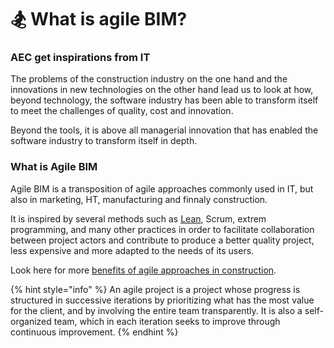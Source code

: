 # 🏂 What is agile BIM?

### AEC get inspirations from IT

 The problems of the construction industry on the one hand and the innovations in new technologies on the other hand lead us to look at how, beyond technology, the software industry has been able to transform itself to meet the challenges of quality, cost and innovation.

 Beyond the tools, it is above all managerial innovation that has enabled the software industry to transform itself in depth. 

### What is Agile BIM 

Agile BIM is a transposition of agile approaches commonly used in IT, but also in marketing, HT, manufacturing and finnaly construction.

It is inspired by several methods such as [Lean](../meetups/meetup-agile-lean-construction-vincent-morael-2020-09-23.md), Scrum, extrem programming, and many other practices in order to facilitate collaboration between project actors and contribute to produce a better quality project, less expensive and more adapted to the needs of its users.

Look here for more [benefits of agile approaches in construction](agile-benefits.md). 

{% hint style="info" %}
An agile project is a project whose progress is structured in successive iterations by prioritizing what has the most value for the client, and by involving the entire team transparently. It is also a self-organized team, which in each iteration seeks to improve through continuous improvement.
{% endhint %}






